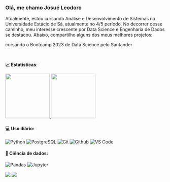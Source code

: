 ### Olá, me chamo Josué Leodoro 

Atualmente, estou cursando Análise e Desenvolvimento de Sistemas na Universidade Estácio de Sá, atualmente no 4/5 período. No decorrer desse caminho, meu interesse crescente por Data Science e Engenharia de Dados se destacou. Abaixo, compartilho alguns dos meus melhores projetos:

cursando o Bootcamp 2023 de Data Science pelo Santander 


<br>

<b> :chart_with_upwards_trend: Estatísticas</b>:

<a href="https://github.com/JosueLeodoro">
  <img height="140em" src="https://github-readme-stats.vercel.app/api?username=JosueLeodoro&show_icons=true&theme=dark&include_commits=true"/>
</a>

<a href="https://github.com/JosueLeodoro">
  <img height="140em" src="https://github-readme-stats.vercel.app/api/top-langs/?username=JosueLeodoro&layout=compact&langs_count=8&theme=dark"/>
</a>

#### 💻 Uso diário:
 ![Python](https://img.shields.io/badge/-Python-black?style=flat-square&logo=Python)
 ![PostgreSQL](https://img.shields.io/badge/-PostgreSQL-black?style=flat-square&logo=PostgreSQL)
 ![Git](https://img.shields.io/badge/-Git-black?style=flat-square&logo=Git)
 ![Github](https://img.shields.io/badge/-Github-black?style=flat-square&logo=Github)
 ![VS Code](https://img.shields.io/badge/-VS%20Code-black?style=flat-square&logo=visual-studio-code)

 #### 🎲 Ciência de dados:
 ![Pandas](https://img.shields.io/badge/-Pandas-black?style=flat-square&logo=Pandas)
 ![Jupyter](https://img.shields.io/badge/-Jupyter-black?style=flat-square&logo=Jupyter)

 
<div> 
  
  <a href = "mailto:josueleodoro@outlook.com"><img src="https://img.shields.io/badge/Microsoft_Outlook-0078D4?style=for-the-badge&logo=microsoft-outlook&logoColor=white" target="_blank"></a>
  <a href="https://linkedin.com/in/josué-leodoro-31170520a" target="_blank"><img src="https://img.shields.io/badge/-LinkedIn-%230077B5?style=for-the-badge&logo=linkedin&logoColor=white" target="_blank"></a> 
  
</div>
